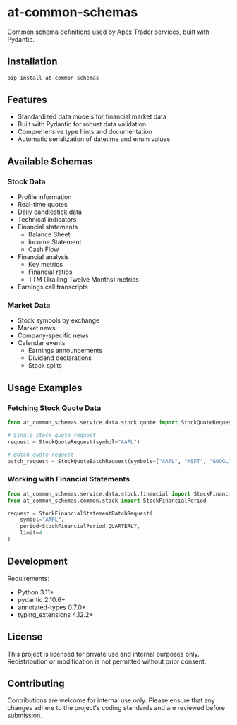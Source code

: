 # at-common-schemas

Common schema definitions used by Apex Trader services, built with Pydantic.

## Installation
```bash
pip install at-common-schemas
```

## Features

- Standardized data models for financial market data
- Built with Pydantic for robust data validation
- Comprehensive type hints and documentation
- Automatic serialization of datetime and enum values

## Available Schemas

### Stock Data
- Profile information
- Real-time quotes
- Daily candlestick data
- Technical indicators
- Financial statements
  - Balance Sheet
  - Income Statement
  - Cash Flow
- Financial analysis
  - Key metrics
  - Financial ratios
  - TTM (Trailing Twelve Months) metrics
- Earnings call transcripts

### Market Data
- Stock symbols by exchange
- Market news
- Company-specific news
- Calendar events
  - Earnings announcements
  - Dividend declarations
  - Stock splits

## Usage Examples

### Fetching Stock Quote Data
```python
from at_common_schemas.service.data.stock.quote import StockQuoteRequest, StockQuoteResponse

# Single stock quote request
request = StockQuoteRequest(symbol="AAPL")

# Batch quote request
batch_request = StockQuoteBatchRequest(symbols=["AAPL", "MSFT", "GOOGL"])
```

### Working with Financial Statements
```python
from at_common_schemas.service.data.stock.financial import StockFinancialStatementBatchRequest
from at_common_schemas.common.stock import StockFinancialPeriod

request = StockFinancialStatementBatchRequest(
    symbol="AAPL",
    period=StockFinancialPeriod.QUARTERLY,
    limit=4
)
```

## Development

Requirements:
- Python 3.11+
- pydantic 2.10.6+
- annotated-types 0.7.0+
- typing_extensions 4.12.2+

## License
This project is licensed for private use and internal purposes only. Redistribution or modification is not permitted without prior consent.

## Contributing
Contributions are welcome for internal use only. Please ensure that any changes adhere to the project's coding standards and are reviewed before submission.

